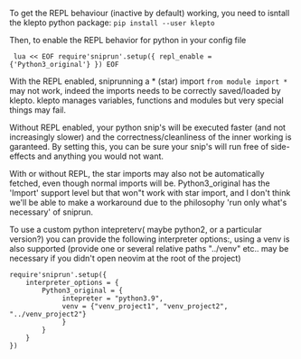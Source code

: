 To get the REPL behaviour (inactive by default) working, you need to isntall the klepto python package: `pip install --user klepto`

Then, to enable the REPL behavior for python in your config file

`
lua << EOF
require'sniprun'.setup({
  repl_enable = {'Python3_original'}
})
EOF`

With the REPL enabled, sniprunning a \* (star) import `from module import *` may not work, indeed the imports needs to be correctly saved/loaded by klepto. klepto manages variables, functions and modules but very special things may fail.

Without REPL enabled, your python snip's will be executed faster (and not increasingly slower) and the correctness/cleanliness of the inner working is garanteed. By setting this, you can be sure your snip's will run free of side-effects and anything you would not want.

With or without REPL, the star imports may also not be automatically fetched, even though normal imports will be. Python3_original has the 'Import' support level but that won"t work with star import, and I don't think we'll be able to make a workaround due to the philosophy 'run only what's necessary' of sniprun.



To use a custom python intepreterv( maybe python2, or a particular version?) you can provide the following interpreter options:, using a venv is also supported (provide one or several relative paths "../venv" etc.. may be necessary if you didn't open neovim at the root of the project)


```
require'sniprun'.setup({
    interpreter_options = {
        Python3_original = {
             intepreter = "python3.9",
             venv = {"venv_project1", "venv_project2", "../venv_project2"}
             }
        }
    }
})
```

